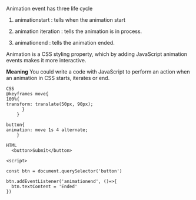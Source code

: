 Animation event has three life cycle 

1. animationstart : tells when the animation start

2. animation iteration : tells the animation is in process.

3. animationend : tells the animation ended.

Animation is a CSS styling property, which by adding JavaScript animation events makes it more interactive.

**Meaning** You could write a code with JavaScript to perform an action when an animation in CSS starts, iterates or end.

```
CSS
@keyframes move{
100%{
transform: translate(50px, 90px);
      }
    }

button{
animation: move 1s 4 alternate;
    }

HTML
  <button>Submit</button>

<script>

const btn = document.querySelector('button')

btn.addEventListener('animationend', ()=>{
  btn.textContent = 'Ended'
})
```
